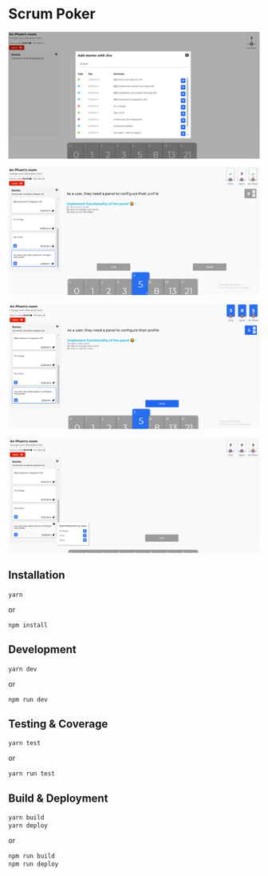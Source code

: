 # Scrum Poker

![alt text](https://github.com/StarfruitTree/scrum-poker/blob/master/src/images/demo%201.PNG)

![alt text](https://github.com/StarfruitTree/scrum-poker/blob/master/src/images/demo%203.PNG)

![alt text](https://github.com/StarfruitTree/scrum-poker/blob/master/src/images/demo%204.PNG)

![alt text](https://github.com/StarfruitTree/scrum-poker/blob/master/src/images/demo%205.PNG)


## Installation
```
yarn
```
or
```
npm install
```

## Development
```
yarn dev
```
or
```
npm run dev
```

## Testing & Coverage
```
yarn test
```
or
```
yarn run test
```

## Build & Deployment
```
yarn build
yarn deploy
```
or
```
npm run build
npm run deploy
```

